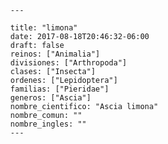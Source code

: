 
      ---

      title: "limona"
      date: 2017-08-18T20:46:32-06:00
      draft: false
      reinos: ["Animalia"]
      divisiones: ["Arthropoda"]
      clases: ["Insecta"]
      ordenes: ["Lepidoptera"]
      familias: ["Pieridae"]
      generos: ["Ascia"]
      nombre_cientifico: "Ascia limona"
      nombre_comun: ""
      nombre_ingles: ""
      ---

      